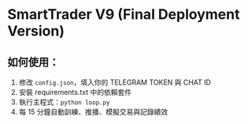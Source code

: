 # SmartTrader V9 (Final Deployment Version)

## 如何使用：
1. 修改 `config.json`，填入你的 TELEGRAM TOKEN 與 CHAT ID
2. 安裝 requirements.txt 中的依賴套件
3. 執行主程式：`python loop.py`
4. 每 15 分鐘自動訓練、推播、模擬交易與記錄績效
